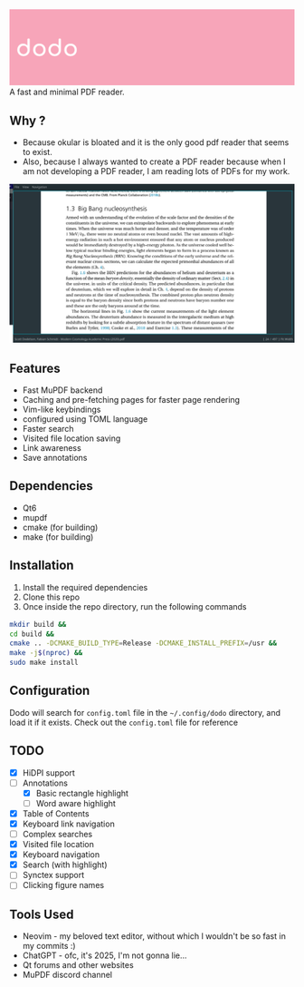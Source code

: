 <img src="./logo/banner.png"/>
A fast and minimal PDF reader.

## Why ?

- Because okular is bloated and it is the only good pdf reader that seems to exist.
- Also, because I always wanted to create a PDF reader because when I am not developing a
PDF reader, I am reading lots of PDFs for my work.

![dodo in action](./demo_pic.png)

## Features

- Fast MuPDF backend
- Caching and pre-fetching pages for faster page rendering
- Vim-like keybindings
- configured using TOML language
- Faster search
- Visited file location saving
- Link awareness
- Save annotations

## Dependencies

- Qt6
- mupdf
- cmake (for building)
- make (for building)

## Installation

1. Install the required dependencies
2. Clone this repo
3. Once inside the repo directory, run the following commands

```bash
mkdir build &&
cd build &&
cmake .. -DCMAKE_BUILD_TYPE=Release -DCMAKE_INSTALL_PREFIX=/usr &&
make -j$(nproc) &&
sudo make install
```

## Configuration

Dodo will search for `config.toml` file in the `~/.config/dodo` directory, and load it if it exists.
Check out the `config.toml` file for reference

## TODO

- [X] HiDPI support
- [ ] Annotations
    - [X] Basic rectangle highlight
    - [ ] Word aware highlight
- [X] Table of Contents
- [X] Keyboard link navigation
- [ ] Complex searches
- [X] Visited file location
- [X] Keyboard navigation
- [X] Search (with highlight)
- [ ] Synctex support
- [ ] Clicking figure names

## Tools Used

- Neovim - my beloved text editor, without which I wouldn't be so fast in my commits :)
- ChatGPT - ofc, it's 2025, I'm not gonna lie...
- Qt forums and other websites
- MuPDF discord channel
